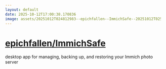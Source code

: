 ```yaml
---
layout: default
date: 2025-10-12T17:00:38.170836
image: assets/20251012T024812983--epichfallen--ImmichSafe--20251012T025244063--cropped.png
---
```


# [epichfallen/ImmichSafe](https://github.com/epichfallen/ImmichSafe)

desktop app for managing, backing up, and restoring your Immich photo server
